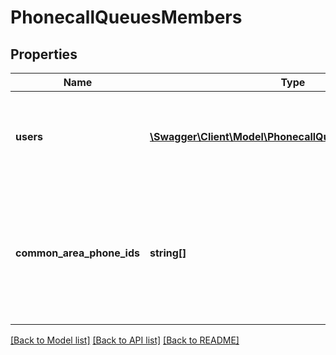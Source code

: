 # PhonecallQueuesMembers

## Properties
Name | Type | Description | Notes
------------ | ------------- | ------------- | -------------
**users** | [**\Swagger\Client\Model\PhonecallQueuesMembersUsers[]**](PhonecallQueuesMembersUsers.md) | Users object. Provide either the id (userId) field or the email address of the user. | [optional] 
**common_area_phone_ids** | **string[]** | **Optional**&lt;br&gt; Unique identifier of the [Common Area Phone](https://support.zoom.us/hc/en-us/articles/360028516231-Managing-Common-Area-Phones). This can be retrieved from the List Common Area Phones API. | [optional] 

[[Back to Model list]](../README.md#documentation-for-models) [[Back to API list]](../README.md#documentation-for-api-endpoints) [[Back to README]](../README.md)


